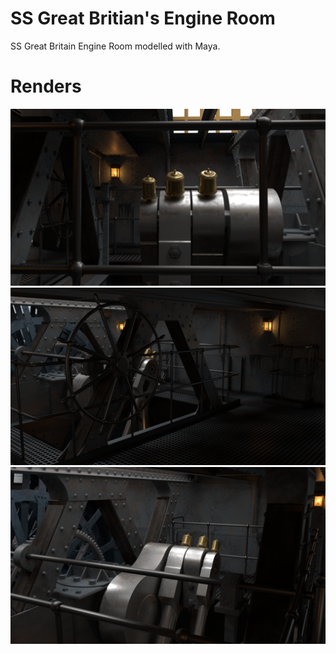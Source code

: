 # SS Great Britian's Engine Room
SS Great Britain Engine Room modelled with Maya.

# Renders

<img src="readme_images/1.png" width="600"/>

<img src="readme_images/2.png" width="600"/>

<img src="readme_images/3.png" width="600"/>